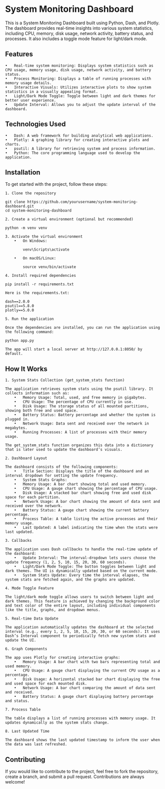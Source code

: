 
# System Monitoring Dashboard

This is a System Monitoring Dashboard built using Python, Dash, and Plotly. The dashboard provides real-time insights into various system statistics, including CPU, memory, disk usage, network activity, battery status, and processes. It also includes a toggle mode feature for light/dark mode.

## Features
	•	Real-time system monitoring: Displays system statistics such as CPU usage, memory usage, disk usage, network activity, and battery status.
	•	Process Monitoring: Displays a table of running processes with memory usage details.
	•	Interactive Visuals: Utilizes interactive plots to show system statistics in a visually appealing format.
	•	Light/Dark Mode Toggle: Toggle between light and dark themes for better user experience.
	•	Update Interval: Allows you to adjust the update interval of the dashboard.

## Technologies Used
	•	Dash: A web framework for building analytical web applications.
	•	Plotly: A graphing library for creating interactive plots and charts.
	•	psutil: A library for retrieving system and process information.
	•	Python: The core programming language used to develop the application.

## Installation

To get started with the project, follow these steps:

	1. Clone the repository
	
	git clone https://github.com/yourusername/system-monitoring-dashboard.git
	cd system-monitoring-dashboard
	
	2. Create a virtual environment (optional but recommended)
	
	python -m venv venv
	
	3. Activate the virtual environment
		•	On Windows:
	
			venv\Scripts\activate
	
		•	On macOS/Linux:
	
			source venv/bin/activate
	
	4. Install required dependencies
	
	pip install -r requirements.txt
	
	Here is the requirements.txt:
	
	dash==2.0.0
	psutil==5.8.0
	plotly==5.0.0
	
	5. Run the application
	
	Once the dependencies are installed, you can run the application using the following command:
	
	python app.py
	
	The app will start a local server at http://127.0.0.1:8050/ by default.

## How It Works

	1. System Stats Collection (get_system_stats function)
	
	The application retrieves system stats using the psutil library. It collects information such as:
		•	Memory Usage: Total, used, and free memory in gigabytes.
		•	CPU Usage: The percentage of CPU currently in use.
		•	Disk Usage: The storage status of all mounted partitions, showing both free and used space.
		•	Battery Status: Battery percentage and whether the system is plugged in.
		•	Network Usage: Data sent and received over the network in megabytes.
		•	Running Processes: A list of processes with their memory usage.
	
	The get_system_stats function organizes this data into a dictionary that is later used to update the dashboard’s visuals.
	
	2. Dashboard Layout
	
	The dashboard consists of the following components:
		•	Title Section: Displays the title of the dashboard and an interval dropdown for setting the update frequency.
		•	System Stats Graphs:
		•	Memory Usage: A bar chart showing total and used memory.
		•	CPU Usage: A gauge chart showing the percentage of CPU usage.
		•	Disk Usage: A stacked bar chart showing free and used disk space for each partition.
		•	Network Usage: A bar chart showing the amount of data sent and received over the network.
		•	Battery Status: A gauge chart showing the current battery percentage.
		•	Process Table: A table listing the active processes and their memory usage.
		•	Last Updated: A label indicating the time when the stats were last updated.
	
	3. Callbacks
	
	The application uses Dash callbacks to handle the real-time update of the dashboard:
		•	Update Interval: The interval-dropdown lets users choose the update frequency (1, 2, 5, 10, 15, 20, 30, 60 seconds).
		•	Light/Dark Mode Toggle: The button toggles between light and dark themes. The UI is dynamically updated based on the current mode.
		•	System Stats Update: Every time the interval elapses, the system stats are fetched again, and the graphs are updated.
	
	4. Mode Toggle Feature
	
	The light/dark mode toggle allows users to switch between light and dark themes. This feature is achieved by changing the background color and text color of the entire layout, including individual components like the title, graphs, and dropdown menus.
	
	5. Real-time Data Update
	
	The application automatically updates the dashboard at the selected interval (e.g., every 1, 2, 5, 10, 15, 20, 30, or 60 seconds). It uses Dash’s Interval component to periodically fetch new system stats and update the UI.
	
	6. Graph Components
	
	The app uses Plotly for creating interactive graphs:
		•	Memory Usage: A bar chart with two bars representing total and used memory.
		•	CPU Usage: A gauge chart displaying the current CPU usage as a percentage.
		•	Disk Usage: A horizontal stacked bar chart displaying the free and used space for each mounted disk.
		•	Network Usage: A bar chart comparing the amount of data sent and received.
		•	Battery Status: A gauge chart displaying battery percentage and status.
	
	7. Process Table
	
	The table displays a list of running processes with memory usage. It updates dynamically as the system stats change.
	
	8. Last Updated Time
	
	The dashboard shows the last updated timestamp to inform the user when the data was last refreshed.

## Contributing

If you would like to contribute to the project, feel free to fork the repository, create a branch, and submit a pull request. Contributions are always welcome!

